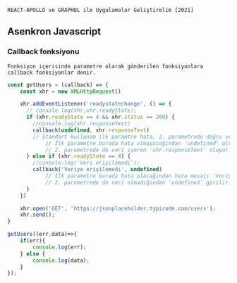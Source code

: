 `REACT-APOLLO ve GRAPHQL ile Uygulamalar Geliştirelim [2021]`

## Asenkron Javascript

### Callback fonksiyonu

`Fonksiyon içerisinde parametre olarak gönderilen fonksiyonlara callback fonksiyonlar denir.`

```js script
const getUsers = (callback) => {
    const xhr = new XMLHttpRequest()

    xhr.addEventListener('readystatechange', () => {
      // console.log(xhr,xhr.readyState);
      if (xhr.readyState == 4 && xhr.status == 200) {
        //console.log(xhr.responseText)
        callback(undefined, xhr.responseText)
        // Standart kullanım ilk paramtre hata, 2. parametrede doğru verinin paramtresi şeklinde
            // İlk parametre burada hata olmayacağından 'undefined' oluyor.
            // 2. parametrede de veri içeren 'xhr.responseText' oluyor.
      } else if (xhr.readyState == 4) {
        //console.log('Veri erişilemedi');
        callback('Veriye erişilemedi', undefined)
            // İlk parametre burada hata olacağından hata mesajı 'Veriye erişilemedi' görüntülenir.
            // 2. parametrede de veri olmadığından 'undefined' girilir.
      }
    })

    xhr.open('GET', 'https://jsonplaceholder.typicode.com/users');
    xhr.send();
}

getUsers((err,data)=>{
    if(err){
        console.log(err);
    } else {
        console.log(data);
    }
});
```